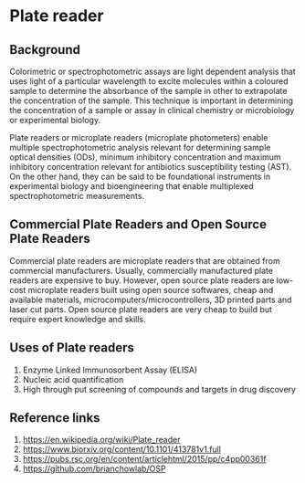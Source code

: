 # Plate reader

## Background

Colorimetric or spectrophotometric assays are light dependent analysis that uses light of a particular wavelength to excite molecules within a coloured sample to determine the absorbance of the sample in other to extrapolate the concentration of the sample. This technique is important in determining the concentration of a sample or assay in clinical chemistry or microbiology or experimental biology.

Plate readers or microplate readers (microplate photometers) enable multiple spectrophotometric analysis relevant for determining sample optical densities (ODs), minimum inhibitory concentration and maximum inhibitory concentration relevant for antibiotics susceptibility testing (AST). On the other hand, they can be said to be foundational instruments in experimental biology and bioengineering that enable multiplexed spectrophotometric measurements.

## Commercial Plate Readers and Open Source Plate Readers

Commercial plate readers are microplate readers that are obtained from commercial manufacturers. Usually, commercially manufactured plate readers are expensive to buy. However, open source plate readers are low-cost microplate readers built using open source softwares, cheap and available materials, microcomputers/microcontrollers, 3D printed parts and laser cut parts. Open source plate readers are very cheap to build but require expert knowledge and skills.

## Uses of Plate readers

1.	Enzyme Linked Immunosorbent Assay (ELISA)
2.	Nucleic acid quantification
3.	High through put screening of compounds and targets in drug discovery

## Reference links

1.	https://en.wikipedia.org/wiki/Plate_reader 
2.	https://www.biorxiv.org/content/10.1101/413781v1.full 
3.	https://pubs.rsc.org/en/content/articlehtml/2015/pp/c4pp00361f 
4.	https://github.com/brianchowlab/OSP 
